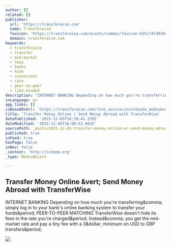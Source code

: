 ```yaml
---
author: []
related: []
publisher:
  url: 'https://transferwise.com'
  name: Transferwise
  favicon: 'https://transferwise.com/assets/common/favicon-625cf4fd0384c5e3b1eab4de315a4f8d.ico'
  domain: transferwise.com
keywords:
  - transferwise
  - transfer
  - mid-market
  - fees
  - banks
  - hide
  - convenient
  - rate
  - peer-to-peer
  - like-minded
description: "INTERNET BANKING Depending on how much you're transferring, simply log in to your bank's online banking system to transfer your funds. PEER-TO-PEER MATCHING TransferWise doesn't hide its fees in the rate you're charged. Instead, you get the mid-market rate and pay a tiny fee with a 3$ minimum on USD to GBP transfers."
inLanguage: en
app_links: []
isBasedOnUrl: 'https://transferwise.com/?utm_source=invite&utm_medium=url&utm_content=&utm_campaign=3for50'
title: 'Transfer Money Online | Send Money Abroad with TransferWise'
datePublished: '2015-12-05T16:20:41.379Z'
dateModified: '2015-12-05T16:00:52.603Z'
sourcePath: _posts/2015-12-05-transfer-money-online-or-send-money-abroad-with-transferwise.md
published: true
inFeed: true
hasPage: false
inNav: false
_context: 'http://schema.org'
_type: MediaObject

---
```

<article style=""><h1>Transfer Money Online &amp;vert; Send Money Abroad with TransferWise</h1><p>INTERNET BANKING Depending on how much you're transferring&amp;comma; simply log in to your bank's online banking system to transfer your funds&amp;period; PEER-TO-PEER MATCHING TransferWise doesn't hide its fees in the rate you're charged&amp;period; Instead&amp;comma; you get the mid-market rate and pay a tiny fee with a 3&amp;dollar; minimum on USD to GBP transfers&amp;period;</p><img src="https://transferwise.com/assets//landing/landing_blocks/quick-and-easy.png" /></article>